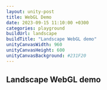 ```yaml
---
layout: unity-post
title: WebGL Demo
date: 2023-09-15 11:10:00 +0300
categories: playground
buildUrl: landscape
buildTitle: "Landscape WebGL demo"
unityCanvasWidth: 960
unityCanvasHeight: 600
unityCanvasBackground: #231F20
---
```


## Landscape WebGL demo